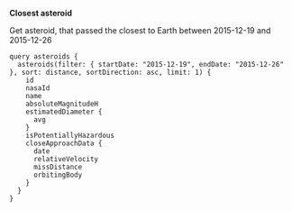 **Closest asteroid**

Get asteroid, that passed the closest to Earth between 2015-12-19 and 2015-12-26

```
query asteroids {
  asteroids(filter: { startDate: "2015-12-19", endDate: "2015-12-26" }, sort: distance, sortDirection: asc, limit: 1) {
    id
    nasaId
    name
    absoluteMagnitudeH
    estimatedDiameter {
      avg
    }
    isPotentiallyHazardous
    closeApproachData {
      date
      relativeVelocity
      missDistance
      orbitingBody
    }
  }
}
```
